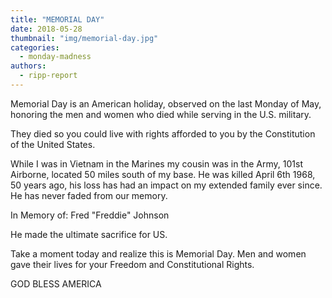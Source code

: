 ```yaml
---
title: "MEMORIAL DAY"
date: 2018-05-28
thumbnail: "img/memorial-day.jpg"
categories: 
  - monday-madness
authors: 
  - ripp-report
---
```


Memorial Day is an American holiday, observed on the last Monday of May, honoring the men and women who died while serving in the U.S. military.

They died so you could live with rights afforded to you by the Constitution of the United States.

While I was in Vietnam in the Marines my cousin was in the Army, 101st Airborne, located 50 miles south of my base. He was killed April 6th 1968, 50 years ago, his loss has had an impact on my extended family ever since. He has never faded from our memory.

In Memory of: Fred "Freddie" Johnson

He made the ultimate sacrifice for US.

Take a moment today and realize this is Memorial Day. Men and women gave their lives for your Freedom and Constitutional Rights.

GOD BLESS AMERICA
